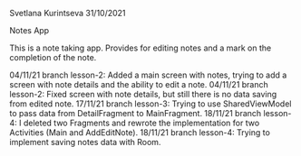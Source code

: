 Svetlana Kurintseva 31/10/2021

Notes App

This is a note taking app. Provides for editing notes and a mark on the completion of the note.

04/11/21 branch lesson-2: Added a main screen with notes, trying to add a screen with note details and the ability to edit a note.
04/11/21 branch lesson-2: Fixed screen with note details, but still there is no data saving from edited note.
17/11/21 branch lesson-3: Trying to use SharedViewModel to pass data from DetailFragment to MainFragment.
18/11/21 branch lesson-4: I deleted two Fragments and rewrote the implementation for two Activities (Main and AddEditNote).
18/11/21 branch lesson-4: Trying to implement saving notes data with Room.
